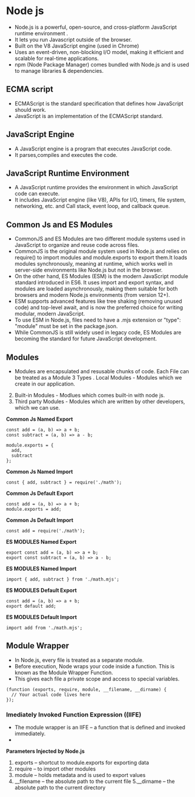 # Node js
- Node.js is a powerful, open-source, and cross-platform JavaScript runtime environment .
- It lets you run Javascript outside of the browser.
- Built on the V8 JavaScript engine (used in Chrome)
- Uses an event-driven, non-blocking I/O model, making it efficient and scalable for real-time applications.
- npm (Node Package Manager) comes bundled with Node.js and is used to manage libraries & dependencies.

## ECMA script
- ECMAScript is the standard specification that defines how JavaScript should work.
- JavaScript is an implementation of the ECMAScript standard.

## JavaScript Engine
- A JavaScript engine is a program that executes JavaScript code.
- It parses,compiles and executes the code.


## JavaScript Runtime Environment
- A JavaScript runtime provides the environment in which JavaScript code can execute.
- It includes JavaScript engine (like V8), APIs for I/O, timers, file system, networking, etc. and Call stack, event loop, and callback queue.

## Common Js and ES Modules
- CommonJS and ES Modules are two different module systems used in JavaScript to organize and reuse code across files.
- CommonJS is the original module system used in Node.js and relies on require() to import modules and module.exports to export them.It loads modules synchronously, meaning at runtime, which works well in server-side environments like Node.js but not in the browser.
- On the other hand, ES Modules (ESM) is the modern JavaScript module standard introduced in ES6. It uses import and export syntax, and modules are loaded asynchronously, making them suitable for both browsers and modern Node.js environments (from version 12+).
- ESM supports advanced features like tree shaking (removing unused code) and top-level await, and is now the preferred choice for writing modular, modern JavaScript.
- To use ESM in Node.js, files need to have a .mjs extension or "type": "module" must be set in the package.json.
-  While CommonJS is still widely used in legacy code, ES Modules are becoming the standard for future JavaScript development.

## Modules
- Modules are encapsulated and resusable chunks of code. Each File can be treated as a Module
3 Types
. Local Modules - Modules which we create in our application.
2. Built-in Modules - Modlues which comes built-in with node js.
3. Third party Modules - Modules which are written by other developers, which we can use.


**Common Js Named Export**
``` 
const add = (a, b) => a + b;
const subtract = (a, b) => a - b;

module.exports = {
  add,
  subtract
};
```
**Common Js Named Import**
```
const { add, subtract } = require('./math');
```

**Common Js Default Export**
```
const add = (a, b) => a + b;
module.exports = add;
```

**Common Js Default Import**
```
const add = require('./math');
```

**ES MODULES Named Export** 
``` 
export const add = (a, b) => a + b;
export const subtract = (a, b) => a - b;
```
**ES MODULES Named Import**
```
import { add, subtract } from './math.mjs';
```

**ES MODULES Default Export**
```
const add = (a, b) => a + b;
export default add;
```

**ES MODULES Default Import**
```
import add from './math.mjs';
```

## Module Wrapper 
- In Node.js, every file is treated as a separate module.
- Before execution, Node wraps your code inside a function. This is known as the Module Wrapper Function.
- This gives each file a private scope and access to special variables.
```
(function (exports, require, module, __filename, __dirname) {
  // Your actual code lives here
});
```
### Imediately Invoked Function Expression ((IIFE)
- The module wrapper is an IIFE – a function that is defined and invoked immediately.
- 
**Parameters Injected by Node.js**
  
1. exports –  shortcut to module.exports for exporting data
2. require – to import other modules
3. module –  holds metadata and is used to export values
4. __filename – the absolute path to the current file
5.__dirname – the absolute path to the current directory
